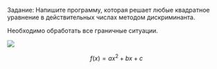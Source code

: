 Задание:
Напишите программу, которая решает любые квадратное уравнение в действительных числах методом дискриминанта. 

Необходимо обработать все граничные ситуации.

<img src="https://latex.codecogs.com/gif.latex?O_t=$$f(x) = ax^2 + bx + c$$ " /> 

``` math 
f(x) = ax^2 + bx + c
```
